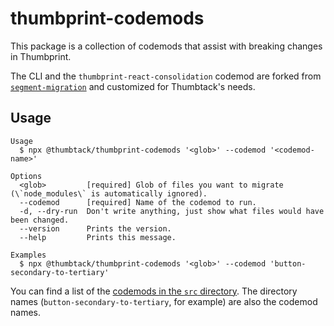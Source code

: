 # thumbprint-codemods

This package is a collection of codemods that assist with breaking changes in Thumbprint.

The CLI and the `thumbprint-react-consolidation` codemod are forked from [`segment-migration`](https://github.com/segmentio/evergreen-migration) and customized for Thumbtack's needs.

## Usage

```
Usage
  $ npx @thumbtack/thumbprint-codemods '<glob>' --codemod '<codemod-name>'

Options
  <glob>         [required] Glob of files you want to migrate (\`node_modules\` is automatically ignored).
  --codemod      [required] Name of the codemod to run.
  -d, --dry-run  Don't write anything, just show what files would have been changed.
  --version      Prints the version.
  --help         Prints this message.

Examples
  $ npx @thumbtack/thumbprint-codemods '<glob>' --codemod 'button-secondary-to-tertiary'
```

You can find a list of the [codemods in the `src` directory](https://github.com/thumbtack/thumbprint/tree/master/packages/thumbprint-codemods/src). The directory names (`button-secondary-to-tertiary`, for example) are also the codemod names.
